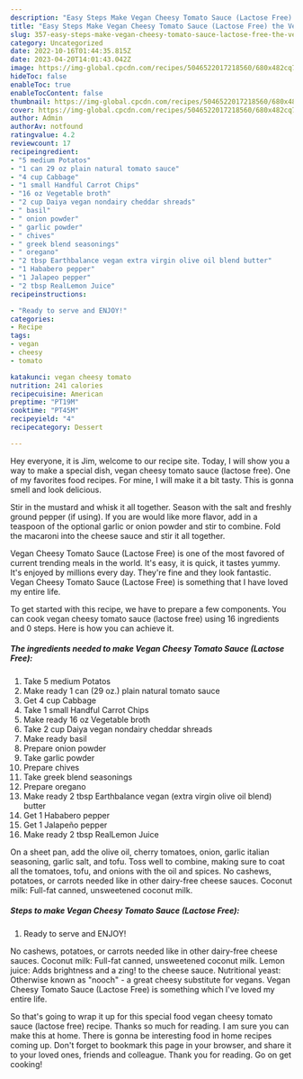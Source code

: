 ```yaml
---
description: "Easy Steps Make Vegan Cheesy Tomato Sauce (Lactose Free) the Very Delicious}"
title: "Easy Steps Make Vegan Cheesy Tomato Sauce (Lactose Free) the Very Delicious}"
slug: 357-easy-steps-make-vegan-cheesy-tomato-sauce-lactose-free-the-very-delicious
category: Uncategorized
date: 2022-10-16T01:44:35.815Z
date: 2023-04-20T14:01:43.042Z
image: https://img-global.cpcdn.com/recipes/5046522017218560/680x482cq70/vegan-cheesy-tomato-sauce-lactose-free-recipe-main-photo.jpg
hideToc: false
enableToc: true
enableTocContent: false
thumbnail: https://img-global.cpcdn.com/recipes/5046522017218560/680x482cq70/vegan-cheesy-tomato-sauce-lactose-free-recipe-main-photo.jpg
cover: https://img-global.cpcdn.com/recipes/5046522017218560/680x482cq70/vegan-cheesy-tomato-sauce-lactose-free-recipe-main-photo.jpg
author: Admin
authorAv: notfound
ratingvalue: 4.2
reviewcount: 17
recipeingredient:
- "5 medium Potatos"
- "1 can 29 oz plain natural tomato sauce"
- "4 cup Cabbage"
- "1 small Handful Carrot Chips"
- "16 oz Vegetable broth"
- "2 cup Daiya vegan nondairy cheddar shreads"
- " basil"
- " onion powder"
- " garlic powder"
- " chives"
- " greek blend seasonings"
- " oregano"
- "2 tbsp Earthbalance vegan extra virgin olive oil blend butter"
- "1 Hababero pepper"
- "1 Jalapeo pepper"
- "2 tbsp RealLemon Juice"
recipeinstructions:

- "Ready to serve and ENJOY!"
categories:
- Recipe
tags:
- vegan
- cheesy
- tomato

katakunci: vegan cheesy tomato 
nutrition: 241 calories
recipecuisine: American
preptime: "PT19M"
cooktime: "PT45M"
recipeyield: "4"
recipecategory: Dessert

---
```



Hey everyone, it is Jim, welcome to our recipe site. Today, I will show you a way to make a special dish, vegan cheesy tomato sauce (lactose free). One of my favorites food recipes. For mine, I will make it a bit tasty. This is gonna smell and look delicious.

Stir in the mustard and whisk it all together. Season with the salt and freshly ground pepper (if using). If you are would like more flavor, add in a teaspoon of the optional garlic or onion powder and stir to combine. Fold the macaroni into the cheese sauce and stir it all together.

Vegan Cheesy Tomato Sauce (Lactose Free) is one of the most favored of current trending meals in the world. It's easy, it is quick, it tastes yummy. It's enjoyed by millions every day. They're fine and they look fantastic. Vegan Cheesy Tomato Sauce (Lactose Free) is something that I have loved my entire life.


To get started with this recipe, we have to prepare a few components. You can cook vegan cheesy tomato sauce (lactose free) using 16 ingredients and 0 steps. Here is how you can achieve it.

<!--inarticleads1-->

##### The ingredients needed to make Vegan Cheesy Tomato Sauce (Lactose Free):

1. Take 5 medium Potatos
1. Make ready 1 can (29 oz.) plain natural tomato sauce
1. Get 4 cup Cabbage
1. Take 1 small Handful Carrot Chips
1. Make ready 16 oz Vegetable broth
1. Take 2 cup Daiya vegan nondairy cheddar shreads
1. Make ready  basil
1. Prepare  onion powder
1. Take  garlic powder
1. Prepare  chives
1. Take  greek blend seasonings
1. Prepare  oregano
1. Make ready 2 tbsp Earthbalance vegan (extra virgin olive oil blend) butter
1. Get 1 Hababero pepper
1. Get 1 Jalapeño pepper
1. Make ready 2 tbsp RealLemon Juice


On a sheet pan, add the olive oil, cherry tomatoes, onion, garlic italian seasoning, garlic salt, and tofu. Toss well to combine, making sure to coat all the tomatoes, tofu, and onions with the oil and spices. No cashews, potatoes, or carrots needed like in other dairy-free cheese sauces. Coconut milk: Full-fat canned, unsweetened coconut milk. 

<!--inarticleads2-->

##### Steps to make Vegan Cheesy Tomato Sauce (Lactose Free):


1. Ready to serve and ENJOY!

No cashews, potatoes, or carrots needed like in other dairy-free cheese sauces. Coconut milk: Full-fat canned, unsweetened coconut milk. Lemon juice: Adds brightness and a zing! to the cheese sauce. Nutritional yeast: Otherwise known as &#34;nooch&#34; - a great cheesy substitute for vegans. Vegan Cheesy Tomato Sauce (Lactose Free) is something which I&#39;ve loved my entire life. 

So that's going to wrap it up for this special food vegan cheesy tomato sauce (lactose free) recipe. Thanks so much for reading. I am sure you can make this at home. There is gonna be interesting food in home recipes coming up. Don't forget to bookmark this page in your browser, and share it to your loved ones, friends and colleague. Thank you for reading. Go on get cooking!
